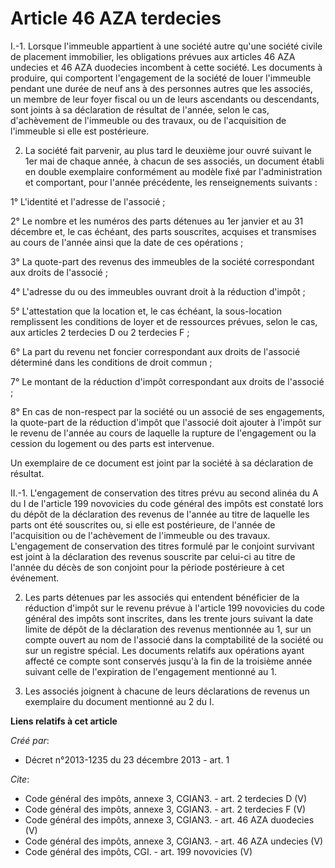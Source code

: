 # Article 46 AZA terdecies

I.-1. Lorsque l'immeuble appartient à une société autre qu'une société civile de placement immobilier, les obligations
prévues aux articles 46 AZA undecies et 46 AZA duodecies incombent à cette société. Les documents à produire, qui comportent
l'engagement de la société de louer l'immeuble pendant une durée de neuf ans à des personnes autres que les associés, un
membre de leur foyer fiscal ou un de leurs ascendants ou descendants, sont joints à sa déclaration de résultat de l'année,
selon le cas, d'achèvement de l'immeuble ou des travaux, ou de l'acquisition de l'immeuble si elle est postérieure. 

2. La société fait parvenir, au plus tard le deuxième jour ouvré suivant le 1er mai de chaque année, à chacun de ses
associés, un document établi en double exemplaire conformément au modèle fixé par l'administration et comportant, pour
l'année précédente, les renseignements suivants : 

1° L'identité et l'adresse de l'associé ; 

2° Le nombre et les numéros des parts détenues au 1er janvier et au 31 décembre et, le cas échéant, des parts souscrites,
acquises et transmises au cours de l'année ainsi que la date de ces opérations ; 

3° La quote-part des revenus des immeubles de la société correspondant aux droits de l'associé ; 

4° L'adresse du ou des immeubles ouvrant droit à la réduction d'impôt ; 

5° L'attestation que la location et, le cas échéant, la sous-location remplissent les conditions de loyer et de ressources
prévues, selon le cas, aux articles 2 terdecies D ou 2 terdecies F ; 

6° La part du revenu net foncier correspondant aux droits de l'associé déterminé dans les conditions de droit commun ; 

7° Le montant de la réduction d'impôt correspondant aux droits de l'associé ; 

8° En cas de non-respect par la société ou un associé de ses engagements, la quote-part de la réduction d'impôt que l'associé
doit ajouter à l'impôt sur le revenu de l'année au cours de laquelle la rupture de l'engagement ou la cession du logement ou
des parts est intervenue. 

Un exemplaire de ce document est joint par la société à sa déclaration de résultat. 

II.-1. L'engagement de conservation des titres prévu au second alinéa du A du I de l'article 199 novovicies du code général
des impôts est constaté lors du dépôt de la déclaration des revenus de l'année au titre de laquelle les parts ont été
souscrites ou, si elle est postérieure, de l'année de l'acquisition ou de l'achèvement de l'immeuble ou des travaux.
L'engagement de conservation des titres formulé par le conjoint survivant est joint à la déclaration des revenus souscrite
par celui-ci au titre de l'année du décès de son conjoint pour la période postérieure à cet événement. 

2. Les parts détenues par les associés qui entendent bénéficier de la réduction d'impôt sur le revenu prévue à l'article 199
novovicies du code général des impôts sont inscrites, dans les trente jours suivant la date limite de dépôt de la déclaration
des revenus mentionnée au 1, sur un compte ouvert au nom de l'associé dans la comptabilité de la société ou sur un registre
spécial. Les documents relatifs aux opérations ayant affecté ce compte sont conservés jusqu'à la fin de la troisième année
suivant celle de l'expiration de l'engagement mentionné au 1.

3. Les associés joignent à chacune de leurs déclarations de revenus un exemplaire du document mentionné au 2 du I.

**Liens relatifs à cet article**

_Créé par_:

  - Décret n°2013-1235 du 23 décembre 2013 - art. 1

_Cite_:

  - Code général des impôts, annexe 3, CGIAN3. - art. 2 terdecies D (V)
  - Code général des impôts, annexe 3, CGIAN3. - art. 2 terdecies F (V)
  - Code général des impôts, annexe 3, CGIAN3. - art. 46 AZA duodecies (V)
  - Code général des impôts, annexe 3, CGIAN3. - art. 46 AZA undecies (V)
  - Code général des impôts, CGI. - art. 199 novovicies (V)
